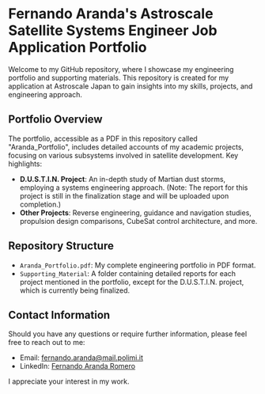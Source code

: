 # Fernando Aranda's Astroscale Satellite Systems Engineer Job Application Portfolio

Welcome to my GitHub repository, where I showcase my engineering portfolio and supporting materials. This repository is created for my application at Astroscale Japan to gain insights into my skills, projects, and engineering approach.

## Portfolio Overview

The portfolio, accessible as a PDF in this repository called "Aranda_Portfolio", includes detailed accounts of my academic projects, focusing on various subsystems involved in satellite development. Key highlights:

- **D.U.S.T.I.N. Project**: An in-depth study of Martian dust storms, employing a systems engineering approach. (Note: The report for this project is still in the finalization stage and will be uploaded upon completion.)
- **Other Projects**: Reverse engineering, guidance and navigation studies, propulsion design comparisons, CubeSat control architecture, and more.

## Repository Structure

- `Aranda_Portfolio.pdf`: My complete engineering portfolio in PDF format.
- `Supporting_Material`: A folder containing detailed reports for each project mentioned in the portfolio, except for the D.U.S.T.I.N. project, which is currently being finalized.

## Contact Information

Should you have any questions or require further information, please feel free to reach out to me:

- Email: [fernando.aranda@mail.polimi.it](mailto:fernando.aranda@mail.polimi.it)
- LinkedIn: [Fernando Aranda Romero](https://www.linkedin.com/in/fernandoaranda35)

I appreciate your interest in my work.
